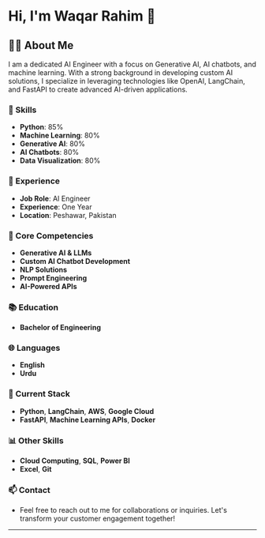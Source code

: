 # Hi, I'm Waqar Rahim 👋

## 👨‍💻 About Me
I am a dedicated AI Engineer with a focus on Generative AI, AI chatbots, and machine learning. With a strong background in developing custom AI solutions, I specialize in leveraging technologies like OpenAI, LangChain, and FastAPI to create advanced AI-driven applications.

### 🔧 Skills
- **Python**: 85%
- **Machine Learning**: 80%
- **Generative AI**: 80%
- **AI Chatbots**: 80%
- **Data Visualization**: 80%

### 💼 Experience
- **Job Role**: AI Engineer
- **Experience**: One Year
- **Location**: Peshawar, Pakistan

### 🌟 Core Competencies
- **Generative AI & LLMs**
- **Custom AI Chatbot Development**
- **NLP Solutions**
- **Prompt Engineering**
- **AI-Powered APIs**

### 📚 Education
- **Bachelor of Engineering**

### 🌐 Languages
- **English**
- **Urdu**

### 🔧 Current Stack
- **Python**, **LangChain**, **AWS**, **Google Cloud**
- **FastAPI**, **Machine Learning APIs**, **Docker**

### 📊 Other Skills
- **Cloud Computing**, **SQL**, **Power BI**
- **Excel**, **Git**

### 📫 Contact
- Feel free to reach out to me for collaborations or inquiries. Let's transform your customer engagement together!

---
